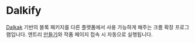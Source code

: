 # Dalkify
[Dalkak](https://github.com/gnlow/Dalkak/) 기반의 블록 패키지를 다른 플랫폼에서 사용 가능하게 해주는 크롬 확장 프로그램입니다.
엔트리 [만들기](https://playentry.org/ws)와 작품 페이지 접속 시 자동으로 실행됩니다.

